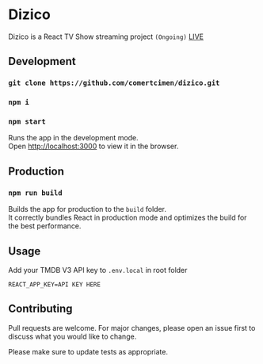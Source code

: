 # Dizico

Dizico is a React TV Show streaming project `(Ongoing)` [LIVE](https://dizico.netlify.app/)

## Development
### `git clone https://github.com/comertcimen/dizico.git`

### `npm i`

### `npm start`

Runs the app in the development mode.\
Open [http://localhost:3000](http://localhost:3000) to view it in the browser.

## Production

### `npm run build`

Builds the app for production to the `build` folder.\
It correctly bundles React in production mode and optimizes the build for the best performance.

## Usage

Add your TMDB V3 API key to `.env.local` in root folder

``
REACT_APP_KEY=API KEY HERE
``

## Contributing
Pull requests are welcome. For major changes, please open an issue first to discuss what you would like to change.

Please make sure to update tests as appropriate.
